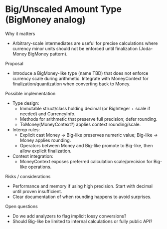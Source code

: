 # Big/Unscaled Amount Type (BigMoney analog)

Why it matters
- Arbitrary-scale intermediates are useful for precise calculations where currency minor units should not be enforced until finalization (Joda-Money BigMoney pattern).

Proposal
- Introduce a BigMoney-like type (name TBD) that does not enforce currency scale during arithmetic. Integrate with MoneyContext for finalization/quantization when converting back to Money.

Possible implementation
- Type design:
  - Immutable struct/class holding decimal (or BigInteger + scale if needed) and CurrencyInfo.
  - Methods for arithmetic that preserve full precision; defer rounding.
  - ToMoney(MoneyContext?) applies context rounding/scale.
- Interop rules:
  - Explicit cast Money -> Big-like preserves numeric value; Big-like -> Money applies rounding.
  - Operators between Money and Big-like promote to Big-like, then allow explicit finalization.
- Context integration:
  - MoneyContext exposes preferred calculation scale/precision for Big-like operations.

Risks / considerations
- Performance and memory if using high precision. Start with decimal until proven insufficient.
- Clear documentation of when rounding happens to avoid surprises.

Open questions
- Do we add analyzers to flag implicit lossy conversions?
- Should Big-like be limited to internal calculations or fully public API?
